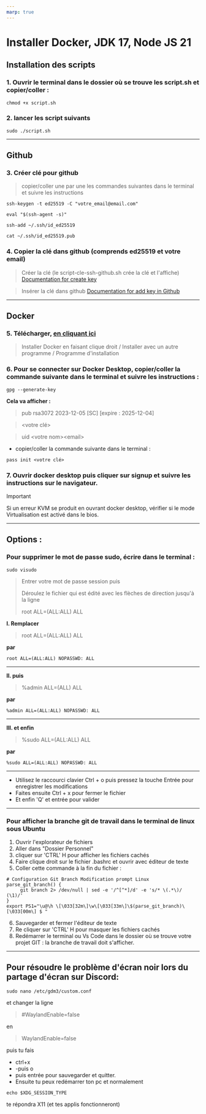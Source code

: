 ```yaml
---
marp: true
---
```


# Installer Docker, JDK 17, Node JS 21

## Installation des scripts

### **1. Ouvrir le terminal dans le dossier où se trouve les script.sh et copier/coller :**

```nginx=
chmod +x script.sh
```

### **2. lancer les script suivants**

```nginx=
sudo ./script.sh
```

---

## Github
### **3. Créer clé pour github**

> copier/coller une par une les commandes suivantes dans le terminal et suivre les instructions


```nginx=
ssh-keygen -t ed25519 -C "votre_email@email.com"
```
```nginx=
eval "$(ssh-agent -s)"
```
```nginx=
ssh-add ~/.ssh/id_ed25519
```
```nginx=
cat ~/.ssh/id_ed25519.pub
```


### **4. Copier la clé dans github (comprends ed25519 et votre email)**


> Créer la clé (le script-cle-ssh-github.sh crée la clé et l'affiche)
[Documentation for create key](https://docs.github.com/fr/authentication/connecting-to-github-with-ssh/generating-a-new-ssh-key-and-adding-it-to-the-ssh-agent)

> Insérer la clé dans github
[Documentation for add key in Github](https://docs.github.com/fr/authentication/connecting-to-github-with-ssh/adding-a-new-ssh-key-to-your-github-account)


---
## Docker

### **5. Télécharger, [en cliquant ici](https://desktop.docker.com/linux/main/amd64/docker-desktop-4.26.0-amd64.deb?utm_source=docker&utm_medium=webreferral&utm_campaign=docs-driven-download-linux-amd64)**



> Installer Docker en faisant clique droit / Installer avec un autre programme / Programme d'installation

### **6. Pour se connecter sur Docker Desktop, copier/coller la commande suivante dans le terminal et suivre les instructions :**

```nginx
gpg --generate-key
```

**Cela va afficher :**

>pub   rsa3072 2023-12-05 [SC] [expire : 2025-12-04]

><votre clé>

>uid     \<votre nom\>\<email\>



 -  copier/coller la commande suivante dans le terminal :

```nginx=
pass init <votre clé>
```

### **7. Ouvrir docker desktop puis cliquer sur signup et suivre les instructions sur le navigateur.**

> [!IMPORTANT]
>Si un erreur KVM se produit en ouvrant docker desktop, vérifier si le mode Virtualisation est activé dans le bios.

---
## Options :
### Pour supprimer le mot de passe sudo, écrire dans le terminal :

```nginx=
sudo visudo
```

> Entrer votre mot de passe session puis
> 
> Déroulez le fichier qui est édité avec les flèches de direction jusqu'à la ligne 
> 
> root    ALL=(ALL:ALL) ALL


**I. Remplacer** 
>root    ALL=(ALL:ALL) ALL

**par**
```nginx=
root ALL=(ALL:ALL) NOPASSWD: ALL
```

---

**II. puis**
>%admin ALL=(ALL) ALL

**par**
```nginx=
%admin ALL=(ALL:ALL) NOPASSWD: ALL
```

---

**III. et enfin**
>%sudo   ALL=(ALL:ALL) ALL

**par**
```nginx=
%sudo ALL=(ALL:ALL) NOPASSWD: ALL
```

---

- Utilisez le raccourci clavier Ctrl + o puis pressez la touche Entrée pour enregistrer les modifications
- Faites ensuite Ctrl + x pour fermer le fichier
- Et enfin 'Q' et entrée pour valider

---

### Pour afficher la branche git de travail dans le terminal de linux sous Ubuntu

1. Ouvrir l'explorateur de fichiers
2. Aller dans "Dossier Personnel"
3. cliquer sur 'CTRL' H pour afficher les fichiers cachés
4. Faire clique droit sur le fichier .bashrc et ouvrir avec éditeur de texte
5. Coller cette commande à la fin du fichier :

```nginx=
# Configuration Git Branch Modification prompt Linux
parse_git_branch() {
     git branch 2> /dev/null | sed -e '/^[^*]/d' -e 's/* \(.*\)/ (\1)/'
}
export PS1="\u@\h \[\033[32m\]\w\[\033[33m\]\$(parse_git_branch)\[\033[00m\] $ "
```

6. Sauvegarder et fermer l'éditeur de texte
7. Re cliquer sur 'CTRL' H pour masquer les fichiers cachés
8. Redémarrer le terminal ou Vs Code dans le dossier où se trouve votre projet GIT : la branche de travail doit s'afficher.


---

## Pour résoudre le problème d'écran noir lors du partage d'écran sur Discord:

```nginx=
sudo nano /etc/gdm3/custom.conf
```

et changer la ligne

>#WaylandEnable=false

en

>WaylandEnable=false

puis tu fais 
- ctrl+x
- -puis o
- puis entrée pour sauvegarder et quitter.
- Ensuite tu peux redémarrer ton pc et normalement
  
```nginx=
echo $XDG_SESSION_TYPE
```
te répondra X11 (et tes applis fonctionneront)
